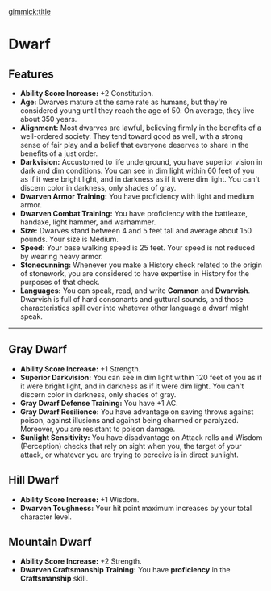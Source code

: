 [gimmick:title](Dwarf)

# Dwarf

## Features

* **Ability Score Increase:** +2 Constitution.
* **Age:** Dwarves mature at the same rate as humans, but they're considered young  until they reach the age of 50. On average, they live about 350 years.
* **Alignment:** Most dwarves are lawful, believing firmly in the benefits of a well-ordered society. They tend toward good as well, with a strong sense of fair play and a belief that everyone deserves to share in the benefits of a just order.
* **Darkvision:** Accustomed to life underground, you have superior vision in dark and dim conditions. You can see in dim light within 60 feet of you as if it were bright light, and in darkness as if it were dim light. You can't discern color in darkness, only shades of gray.
* **Dwarven Armor Training:** You have proficiency with light and medium armor.
* **Dwarven Combat Training:** You have proficiency with the battleaxe, handaxe, light hammer, and warhammer.
* **Size:** Dwarves stand between 4 and 5 feet tall and average about 150 pounds. Your size is Medium.
* **Speed:** Your base walking speed is 25 feet. Your speed is not reduced by wearing heavy armor.
* **Stonecunning:** Whenever you make a History check related to the origin of stonework, you are considered to have expertise in History for the purposes of that check.
* **Languages:** You can speak, read, and write **Common** and **Dwarvish**. Dwarvish is full of hard consonants and guttural sounds, and those characteristics spill over into whatever other language a dwarf might speak.

---

## Gray Dwarf

* **Ability Score Increase:** +1 Strength.
* **Superior Darkvision:** You can see in dim light within 120 feet of you as if it were bright light, and in darkness as if it were dim light. You can't discern color in darkness, only shades of gray.
* **Gray Dwarf Defense Training:** You have +1 AC.
* **Gray Dwarf Resilience:** You have advantage on saving throws against poison, against illusions and against being charmed or paralyzed. Moreover, you are resistant to poison damage.
* **Sunlight Sensitivity:** You have disadvantage on Attack rolls and Wisdom (Perception) checks that rely on sight when you, the target of your attack, or whatever you are trying to perceive is in direct sunlight.

## Hill Dwarf

* **Ability Score Increase:** +1 Wisdom.
* **Dwarven Toughness:** Your hit point maximum increases by your total character level.

## Mountain Dwarf

* **Ability Score Increase:** +2 Strength.
* **Dwarven Craftsmanship Training:** You have **proficiency** in the **Craftsmanship** skill.

